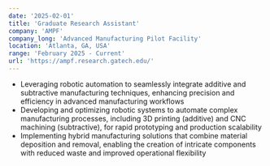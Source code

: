 ```yaml
---
date: '2025-02-01'
title: 'Graduate Research Assistant'
company: 'AMPF'
company_long: 'Advanced Manufacturing Pilot Facility'
location: 'Atlanta, GA, USA'
range: 'February 2025 - Current'
url: 'https://ampf.research.gatech.edu/'
---
```


- Leveraging robotic automation to seamlessly integrate additive and subtractive manufacturing techniques, enhancing precision and efficiency in advanced manufacturing workflows
- Developing and optimizing robotic systems to automate complex manufacturing processes, including 3D printing (additive) and CNC machining (subtractive), for rapid prototyping and production scalability
- Implementing hybrid manufacturing solutions that combine material deposition and removal, enabling the creation of intricate components with reduced waste and improved operational flexibility
